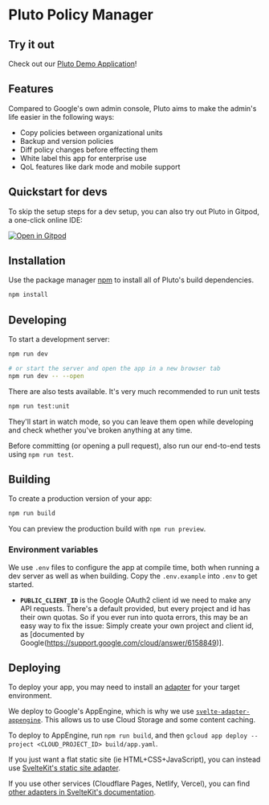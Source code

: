 # Pluto Policy Manager

## Try it out

Check out our [Pluto Demo Application](https://pluto.chromebook.cloud/)!

## Features

Compared to Google's own admin console, Pluto aims to make the admin's life easier in the following ways:

- Copy policies between organizational units
- Backup and version policies
- Diff policy changes before effecting them
- White label this app for enterprise use
- QoL features like dark mode and mobile support

## Quickstart for devs

To skip the setup steps for a dev setup, you can also try out Pluto in Gitpod, a one-click online IDE:

[![Open in Gitpod](https://gitpod.io/button/open-in-gitpod.svg)](https://gitpod.io/#https://github.com/Pluto-Open-Source-Team/Pluto-Policy-Manager)

## Installation

Use the package manager [npm](https://docs.npmjs.com/downloading-and-installing-node-js-and-npm) to install all of Pluto's build dependencies.

```bash
npm install
```

## Developing

To start a development server:

```bash
npm run dev

# or start the server and open the app in a new browser tab
npm run dev -- --open
```

There are also tests available. It's very much recommended to run unit tests

```bash
npm run test:unit
```

They'll start in watch mode, so you can leave them open while developing and check whether you've broken anything at any time.

Before committing (or opening a pull request), also run our end-to-end tests using `npm run test`.

## Building

To create a production version of your app:

```bash
npm run build
```

You can preview the production build with `npm run preview`.

### Environment variables

We use `.env` files to configure the app at compile time, both when running a dev server as well as when building. Copy the `.env.example` into `.env` to get started.

- **`PUBLIC_CLIENT_ID`** is the Google OAuth2 client id we need to make any API requests. There's a default provided, but every project and id has their own quotas. So if you ever run into quota errors, this may be an easy way to fix the issue: Simply create your own project and client id, as [documented by Google(https://support.google.com/cloud/answer/6158849)].

## Deploying

To deploy your app, you may need to install an [adapter](https://kit.svelte.dev/docs/adapters) for your target environment.

We deploy to Google's AppEngine, which is why we use [`svelte-adapter-appengine`](https://github.com/HalfdanJ/svelte-adapter-appengine). This allows us to use Cloud Storage and some content caching.

To deploy to AppEngine, run `npm run build`, and then `gcloud app deploy --project <CLOUD_PROJECT_ID> build/app.yaml`.

If you just want a flat static site (ie HTML+CSS+JavaScript), you can instead use [SvelteKit's static site adapter](https://github.com/sveltejs/kit/tree/master/packages/adapter-static).

If you use other services (Cloudflare Pages, Netlify, Vercel), you can find [other adapters in SvelteKit's documentation](https://kit.svelte.dev/docs/adapters).
